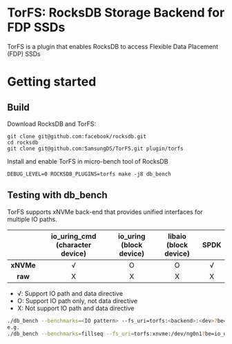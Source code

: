 # TorFS: RocksDB Storage Backend for FDP SSDs

TorFS is a plugin that enables RocksDB to access Flexible Data Placement (FDP) SSDs

# Getting started

## Build

Download RocksDB and TorFS:

```shell
git clone git@github.com:facebook/rocksdb.git
cd rocksdb
git clone git@github.com:SamsungDS/TorFS.git plugin/torfs
```

Install and enable TorFS in micro-bench tool of RocksDB

```shell
DEBUG_LEVEL=0 ROCKSDB_PLUGINS=torfs make -j8 db_bench
```



## Testing with db_bench

TorFS supports xNVMe back-end that provides unified interfaces for multiple IO paths.

|           | io_uring_cmd (character device) | io_uring (block device) | libaio (block device) | SPDK |
| :-------: | :-----------------------------: | :---------------------: | :-------------------: | :--: |
| **xNVMe** |                √                |            O            |           O           |  √   |
|  **raw**  |                X                |            X            |           X           |  X   |

- √: Support IO path and data directive			
- O: Support IO path only, not data directive
- X: Not support IO path and data directive

```bash
./db_bench --benchmarks=<IO pattern> --fs_uri=torfs:<backend>:<dev>?be=<IO path>
e.g.
./db_bench --benchmarks=fillseq --fs_uri=torfs:xnvme:/dev/ng0n1?be=io_uring_cmd
```

